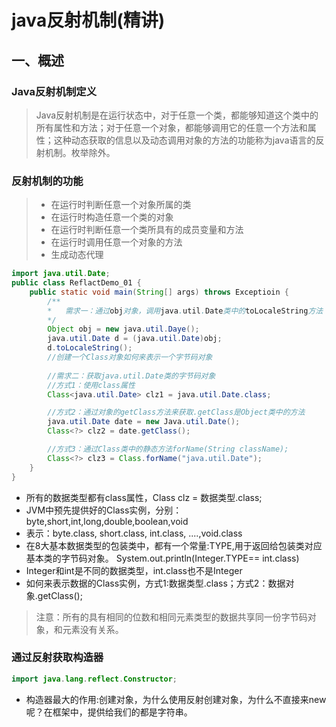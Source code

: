 # java反射机制(精讲)  

## 一、概述  
### Java反射机制定义  
> Java反射机制是在运行状态中，对于任意一个类，都能够知道这个类中的所有属性和方法；对于任意一个对象，都能够调用它的任意一个方法和属性；这种动态获取的信息以及动态调用对象的方法的功能称为java语言的反射机制。枚举除外。  

### 反射机制的功能  
> + 在运行时判断任意一个对象所属的类
> + 在运行时构造任意一个类的对象
> + 在运行时判断任意一个类所具有的成员变量和方法  
> + 在运行时调用任意一个对象的方法  
> + 生成动态代理  

``` java
import java.util.Date;
public class ReflactDemo_01 {
    public static void main(String[] args) throws Exceptioin {
        /**
        *   需求一：通过obj对象，调用java.util.Date类中的toLocaleString方法
        */
        Object obj = new java.util.Daye();
        java.util.Date d = (java.util.Date)obj;
        d.toLocaleString();
        //创建一个Class对象如何来表示一个字节码对象
        
        //需求二：获取java.util.Date类的字节码对象
        //方式1：使用class属性
        Class<java.util.Date> clz1 = java.util.Date.class;

        //方式2：通过对象的getClass方法来获取.getClass是Object类中的方法
        java.util.Date date = new Java.util.Date();
        Class<?> clz2 = date.getClass();

        //方式3：通过Class类中的静态方法forName(String className);
        Class<?> clz3 = Class.forName("java.util.Date");
    }
}
```

+ 所有的数据类型都有class属性，Class clz = 数据类型.class;
+ JVM中预先提供好的Class实例，分别：byte,short,int,long,double,boolean,void
+ 表示：byte.class, short.class, int.class, ....,void.class
+ 在8大基本数据类型的包装类中，都有一个常量:TYPE,用于返回给包装类对应基本类的字节码对象。  System.out.println(Integer.TYPE== int.class)
+ Integer和int是不同的数据类型，int.class也不是Integer
+ 如何来表示数据的Class实例，方式1:数据类型.class；方式2：数据对象.getClass();
> 注意：所有的具有相同的位数和相同元素类型的数据共享同一份字节码对象，和元素没有关系。  

### 通过反射获取构造器  
``` java
import java.lang.reflect.Constructor;
```

+ 构造器最大的作用:创建对象，为什么使用反射创建对象，为什么不直接来new呢？在框架中，提供给我们的都是字符串。